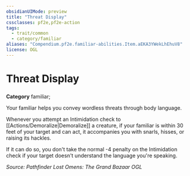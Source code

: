 ```yaml
---
obsidianUIMode: preview
title: "Threat Display"
cssclasses: pf2e,pf2e-action
tags:
  - trait/common
  - category/familiar
aliases: "Compendium.pf2e.familiar-abilities.Item.aEKA3YWekLhEhuV8"
license: OGL
---
```

# Threat Display

### 

**Category** familiar; 




Your familiar helps you convey wordless threats through body language.

Whenever you attempt an Intimidation check to [[Actions/Demoralize|Demoralize]] a creature, if your familiar is within 30 feet of your target and can act, it accompanies you with snarls, hisses, or raising its hackles.

If it can do so, you don't take the normal -4 penalty on the Intimidation check if your target doesn't understand the language you're speaking.

*Source: Pathfinder Lost Omens: The Grand Bazaar*
*OGL*